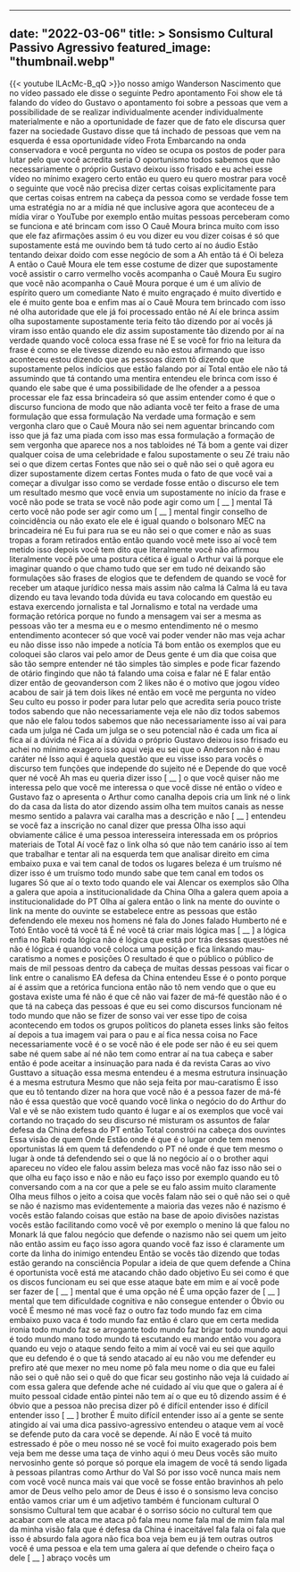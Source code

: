 
---
date: "2022-03-06"
title: > 
    Sonsismo Cultural Passivo Agressivo
featured_image: "thumbnail.webp"
---
{{< youtube lLAcMc-B_qQ >}}o nosso amigo Wanderson Nascimento que
no vídeo passado ele disse o seguinte
Pedro apontamento Foi show ele tá
falando do vídeo do Gustavo o
apontamento foi sobre a pessoas que vem
a possibilidade de se realizar
individualmente
acender individualmente materialmente e
não a oportunidade de fazer que de fato
ele discursa quer fazer na sociedade
Gustavo disse que tá inchado de pessoas
que vem na esquerda é essa oportunidade
vídeo Frota Embarcando na onda
conservadora e você pergunta no vídeo se
ocupa os postos de poder para lutar pelo
que você acredita seria O oportunismo
todos sabemos que não necessariamente o
próprio Gustavo deixou isso frisado e eu
achei esse vídeo no mínimo exagero certo
então eu quero eu quero mostrar para
você o seguinte que você não precisa
dizer certas coisas
explicitamente para que certas coisas
entrem na cabeça da pessoa como se
verdade fosse tem uma estratégia no ar
a mídia né que inclusive agora que
aconteceu de a mídia virar o YouTube por
exemplo então muitas pessoas perceberam
como se funciona e até brincam com isso
O Cauê Moura brinca muito com isso que
ele faz afirmações assim ó eu vou dizer
eu vou dizer coisas
é só que supostamente está me ouvindo
bem tá tudo certo aí no áudio
Estão tentando deixar doido com esse
negócio de som a
Ah então tá é
Oi
beleza A então o Cauê Moura ele tem esse
costume de dizer que
supostamente você assistir o carro
vermelho vocês acompanha o Cauê Moura Eu
sugiro que você não acompanha o Cauê
Moura porque é um é um alívio de
espírito quero um comediante Nato é
muito engraçado é muito divertido e ele
é muito gente boa e
enfim mas aí o Cauê Moura tem brincado
com isso né olha
autoridade que ele já foi processado
então né Aí ele brinca assim olha
supostamente
supostamente teria feito tão dizendo por
aí vocês já viram isso então quando ele
diz assim supostamente tão dizendo por
aí na verdade quando você coloca essa
frase né E se você for frio na leitura
da frase é como se ele tivesse dizendo
eu não estou afirmando que isso
aconteceu estou dizendo que as pessoas
dizem tô dizendo que supostamente pelos
indícios que estão falando por aí Total
então ele não tá assumindo que tá
contando uma mentira entendeu ele brinca
com isso é quando ele sabe que é uma
possibilidade de lhe ofender a a pessoa
processar ele faz essa brincadeira só
que assim entender como é que o discurso
funciona de modo que não adianta você
ter feito a frase de uma formulação que
essa formulação Na verdade uma formação
e sem vergonha claro que o Cauê Moura
não sei nem aguentar brincando com isso
que já faz uma piada com isso mas essa
formulação a formação de sem vergonha
que aparece nos a nos tabloides né Tá
bom a gente vai dizer qualquer coisa de
uma celebridade e falou supostamente o
seu Zé traiu não sei o que dizem certas
Fontes que não sei o quê não sei o quê
agora eu dizer supostamente dizem certas
Fontes muda o fato de que você vai a
começar a divulgar isso como se verdade
fosse então o discurso ele tem um
resultado mesmo que você envia um
supostamente no início da frase e você
não pode se trata se você não pode agir
como um [ __ ] mental Tá certo você
não pode ser agir como um [ __ ]
mental fingir conselho de coincidência
ou não exato ele ele é igual quando o
bolsonaro MEC na brincadeira né Eu fui
para rua se eu não sei o que comer e não
as suas tropas a foram retirados então
então quando você mete isso aí você tem
metido isso depois você tem dito que
literalmente você não afirmou
literalmente você põe uma postura cética
é igual o Arthur vai lá porque ele
imaginar quando o que chamo tudo que ser
em tudo né deixando são formulações são
frases de elogios que te defendem de
quando se você for receber um ataque
jurídico nessa mais assim não calma lá
Calma lá eu tava dizendo eu tava levando
toda dúvida eu tava colocando em questão
eu estava exercendo jornalista e tal
Jornalismo e total na verdade uma
formação retórica porque no fundo a
mensagem vai ser a mesma as pessoas vão
ter a mesma eu e o mesmo entendimento né
o mesmo entendimento acontecer só que
você vai poder vender não mas veja achar
eu não disse isso não impede a notícia
Tá bom então os exemplos que eu coloquei
são claros vai pelo amor de Deus gente é
um dia que coisa que são tão sempre
entender né tão simples tão simples e
pode ficar fazendo de otário fingindo
que não tá falando uma coisa e falar né
E falar então dizer então de
geovanderson com 2 likes não é o motivo
que jogou vídeo acabou de sair já tem
dois likes né então em você me pergunta
no vídeo Seu culto eu posso ir poder
para lutar pelo que acredita seria pouco
triste todos sabendo que não
necessariamente veja ele não diz todos
sabemos que não ele falou todos sabemos
que não necessariamente isso aí vai para
cada um julga né Cada um julga se o seu
potencial não é cada um fica aí fica aí
a dúvida né Fica aí a dúvida o próprio
Gustavo deixou isso frisado eu achei no
mínimo exagero isso aqui veja eu sei que
o Anderson não é mau caráter né Isso
aqui é aquela questão que eu visse isso
para vocês o discurso tem funções que
independe do sujeito né e Depende do que
você quer né você Ah mas eu queria dizer
isso [ __ ] o que você quiser não me
interessa pelo que você me interessa o
que você disse né então o vídeo e
Gustavo faz o apresenta o Arthur como
canalha depois cria um link né o link do
da casa da lista do ator dizendo assim
olha tem muitos canais as nesse mesmo
sentido a palavra vai caralha mas a
descrição e não [ __ ] entendeu se você
faz a inscrição no canal dizer que
pressa Olha isso aqui obviamente cálice
é uma pessoa interesseira interessada em
os próprios materiais de Total Aí você
faz o link olha só que não tem canário
isso aí tem que trabalhar e tentar ali
na esquerda tem que analisar direito em
cima embaixo puxa e vai tem canal de
todos os lugares beleza é um truísmo né
dizer isso é um truísmo todo mundo sabe
que tem canal em todos os lugares Só que
aí o texto todo quando ele vai Alencar
os exemplos são Olha a galera que apoia
a institucionalidade da China Olha a
galera quem apoia a institucionalidade
do PT Olha aí galera então o link na
mente do ouvinte o link na mente do
ouvinte se estabelece entre as pessoas
que estão defendendo ele mexeu nos
homens né fala do Jones falado Humberto
né e Totó Então você tá você tá
É né você tá criar mais lógica mas
[ __ ] a lógica enfia no Rabi roda
lógica não é lógica que está por trás
dessas questões né não é lógica é quando
você coloca uma posição e fica linkando
mau-caratismo a nomes e posições O
resultado é que o público o público de
mais de mil pessoas dentro da cabeça de
muitas dessas pessoas vai ficar o link
entre o canalismo EA defesa da China
entendeu Esse é o ponto porque aí é
assim que a retórica funciona então não
tô nem vendo que o que eu gostava existe
uma fé não é que cê não vai fazer de
má-fé questão não é o que tá na cabeça
das pessoas é que eu sei como discursos
funcionam né todo mundo que não se fizer
de sonso vai ver esse tipo de coisa
acontecendo em todos os grupos políticos
do planeta esses links são feitos aí
depois a tua imagem vai para o pau e aí
fica nessa coisa no Face necessariamente
você é o se você não é ele pode ser não
é eu sei quem sabe né quem sabe aí né
não tem como entrar aí na tua cabeça e
saber então é pode aceitar a insinuação
para nada é da revista Caras ao vivo
Gusttavo a situação essa mesma entendeu
é a mesma estrutura insinuação é a mesma
estrutura Mesmo que não seja feita por
mau-caratismo É isso que eu tô tentando
dizer na hora que você não é a pessoa
fazer de má-fé não é essa questão que
você quando você linka o negócio do do
Arthur do Val e vê se não existem tudo
quanto é lugar e aí os exemplos que você
vai cortando no traçado do seu discurso
né misturam os assuntos de falar defesa
da China defesa do PT então Total
constrói na cabeça dos ouvintes Essa
visão de quem Onde Estão onde é que é o
lugar onde tem menos oportunistas lá em
quem tá defendendo o PT né onde é que
tem mesmo o lugar à onde tá defendendo
sei o que lá no negócio aí o o brother
aqui apareceu no vídeo ele falou assim
beleza mas você não faz isso não sei o
que olha eu faço isso e não e não eu
faço isso por exemplo quando eu tô
conversando com a na cor que a pele se
eu falo assim muito claramente Olha meus
filhos o jeito a coisa que vocês falam
não sei o quê não sei o quê se não é
nazismo mas evidentemente a maioria das
vezes não é nazismo é vocês estão
falando coisas que estão na base de
apoio divisões nazistas vocês estão
facilitando como você vê por exemplo o
menino lá que falou no
Monark lá que falou negócio que defende
o nazismo não sei quem um jeito não
então assim eu faço isso agora quando
você faz isso é claramente um corte da
linha do inimigo entendeu Então se vocês
tão dizendo que todas estão gerando na
consciência Popular a ideia de que quem
defende a China é oportunista você está
me atacando chão dado objetivo Eu sei
como é que os discos funcionam eu sei
que esse ataque bate em mim e aí você
pode ser fazer de [ __ ] mental que é
uma opção né É uma opção fazer de
[ __ ] mental que tem dificuldade
cognitiva e não consegue entender o
Óbvio ou você É mesmo né mas você faz o
outro faz todo mundo faz em cima embaixo
puxo vaca é todo mundo faz então é claro
que em certa medida
ironia todo mundo faz se arrogante todo
mundo faz brigar todo mundo aqui é todo
mundo mano todo mundo tá escutando eu
mando então vou agora quando eu vejo o
ataque sendo feito a mim aí você vai eu
sei que aquilo que eu defendo é o que tá
sendo atacado aí eu não vou me defender
eu prefiro até que mexer no meu nome pô
fala meu nome o dia que eu falei não sei
o quê não sei o quê do que ficar seu
gostinho não veja lá cuidado aí com essa
galera que defende ache né cuidado aí
viu que que o galera aí é muito pessoal
cidade então pintei não tem aí o que eu
tô dizendo assim é é óbvio que a pessoa
não precisa dizer pô é difícil entender
isso é difícil entender isso [ __ ]
brother É muito difícil entender isso aí
a gente se sente atingido aí vai uma
dica passivo-agressivo entendeu o ataque
vem aí você se defende puto da cara você
se depende. Aí não E você tá muito
estressado é põe o meu nosso né se você
foi muito exagerado pois bem veja bem me
desse uma taça de vinho aqui ó meu Deus
vocês são muito nervosinho gente só
porque só porque ela imagem de você tá
sendo ligada à pessoas pilantras como
Arthur do Val Só por isso você nunca
mais nem com você você nunca mais vai
que você se fosse então bravinhos ah
pelo amor de Deus velho pelo amor de
Deus é isso é o sonsismo leva conciso
então vamos criar um
é um adjetivo também é funcionam
cultural O sonsismo Cultural tem que
acabar é o sorriso sócio no cultural tem
que acabar com ele ataca me ataca pô
fala meu nome fala mal de mim fala mal
da minha visão fala que é defesa da
China é inaceitável fala fala oi fala
que isso é absurdo fala agora não fica
boa veja bem eu já tem outras outros
você é uma pessoa e ela tem uma galera
aí que defende o cheiro faça o dele
[ __ ] abraço vocês um